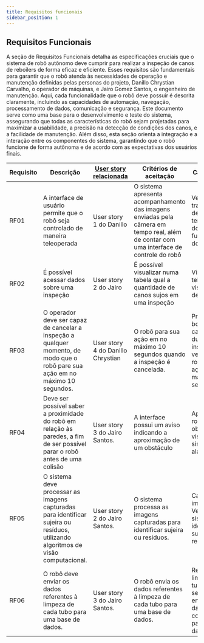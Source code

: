 ```yaml
---
title: Requisitos funcionais
sidebar_position: 1
---
```


## Requisitos Funcionais

A seção de Requisitos Funcionais detalha as especificações cruciais que o sistema de robô autônomo deve cumprir para realizar a inspeção de canos de reboilers de forma eficaz e eficiente. Esses requisitos são fundamentais para garantir que o robô atenda às necessidades de operação e manutenção definidas pelas personas do projeto, Danillo Chrystian Carvalho, o operador de máquinas, e Jairo Gomez Santos, o engenheiro de manutenção. Aqui, cada funcionalidade que o robô deve possuir é descrita claramente, incluindo as capacidades de automação, navegação, processamento de dados, comunicação e segurança. Este documento serve como uma base para o desenvolvimento e teste do sistema, assegurando que todas as características do robô sejam projetadas para maximizar a usabilidade, a precisão na detecção de condições dos canos, e a facilidade de manutenção. Além disso, esta seção orienta a integração e a interação entre os componentes do sistema, garantindo que o robô funcione de forma autônoma e de acordo com as expectativas dos usuários finais.

| Requisito | Descrição | [User story relacionada](Sprint-1/Design/personas.md) | Critérios de aceitação | Caso de teste |
|-----------|-----------|-----------------------|------------------------|---------------|
| RF01      | A interface de usuário permite que o robô seja controlado de maneira teleoperada | User story 1 do Danillo | O sistema apresenta acompanhamento das imagens enviadas pela câmera em tempo real, além de contar com uma interface de controle do robô | Verificação da transmissão de imagem em tempo real e do funcionamento do controle|
| RF02      | É possível acessar dados sobre uma inspeção | User story 2 do Jairo | É possível visualizar numa tabela qual a quantidade de canos sujos em uma inspeção | Visualizar a tela de visualização de dados|
| RF03      | O operador deve ser capaz de cancelar a inspeção a qualquer momento, de modo que o robô pare sua ação em no máximo 10 segundos. | User story 4 do Danillo Chrystian | O robô para sua ação em no máximo 10 segundos quando a inspeção é cancelada. | Pressionar o botão de cancelar durante a inspeção e verificar se o robô para sua ação em no máximo 10 segundos. |
| RF04      | Deve ser possível saber a proximidade do robô em relação às paredes, a fim de ser possível parar o robô antes de uma colisão| User story 3 do Jairo Santos. | A interface possui um aviso indicando a aproximação de um obstáculo | Aproximar o robô de um obstáculo e visualizar o sistema de alarme na tela|
| RF05      | O sistema deve processar as imagens capturadas para identificar sujeira ou resíduos, utilizando algoritmos de visão computacional. | User story 2 do Jairo Santos. | O sistema processa as imagens capturadas para identificar sujeira ou resíduos. | Capturar imagens. Verificar se o sistema identifica sujeira ou resíduos. |
| RF06      | O robô deve enviar os dados referentes à limpeza de cada tubo para uma base de dados. | User story 3 do Jairo Santos. | O robô envia os dados referentes à limpeza de cada tubo para uma base de dados. | Realizar a limpeza de um tubo. Verificar se o robô envia os dados corretamente para a base de dados. |
